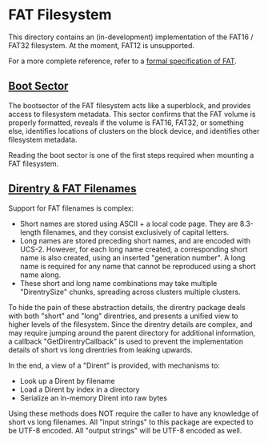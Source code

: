 # FAT Filesystem

This directory contains an (in-development) implementation of the FAT16 / FAT32 filesystem.
At the moment, FAT12 is unsupported.

For a more complete reference, refer to a [formal specification of
FAT](https://staff.washington.edu/dittrich/misc/fatgen103.pdf).

## [Boot Sector](bootrecord)

The bootsector of the FAT filesystem acts like a superblock, and provides access
to filesystem metadata. This sector confirms that the FAT volume is properly
formatted, reveals if the volume is FAT16, FAT32, or something else, identifies
locations of clusters on the block device, and identifies other filesystem
metadata.

Reading the boot sector is one of the first steps required when mounting a FAT
filesystem.

## [Direntry & FAT Filenames](direntry)

Support for FAT filenames is complex:
 - Short names are stored using ASCII + a local code page. They are 8.3-length
   filenames, and they consist exclusively of capital letters.
 - Long names are stored preceding short names, and are encoded with UCS-2.
   However, for each long name created, a corresponding short name is also
   created, using an inserted "generation number". A long name is required for
   any name that cannot be reproduced using a short name along.
 - These short and long name combinations may take multiple "DirentrySize"
   chunks, spreading across clusters multiple clusters.

To hide the pain of these abstraction details, the direntry package deals with
both "short" and "long" direntries, and presents a unified view to higher levels
of the filesystem. Since the direntry details are complex, and may require
jumping around the parent directory for additional information, a callback
"GetDirentryCallback" is used to prevent the implementation details of short vs
long direntries from leaking upwards.

In the end, a view of a "Dirent" is provided, with mechanisms to:
  - Look up a Dirent by filename
  - Load a Dirent by index in a directory
  - Serialize an in-memory Dirent into raw bytes

Using these methods does NOT require the caller to have any knowledge of short
vs long filenames. All "input strings" to this package are expected to be UTF-8
encoded. All "output strings" will be UTF-8 encoded as well.

